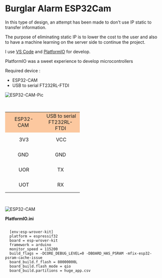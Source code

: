 # Burglar Alarm ESP32Cam

In this type of design, an attempt has been made to don't use IP static to transfer information. 

The purpose of eliminating static IP is to lower the cost to the user and also to have a machine learning on the server side to continue the project.

<p>I use <a href="https://code.visualstudio.com/">VS Code</a> and <a href="https://platformio.org/">PlatformIO</a> for develop.</p>
<p>PlatformIO was a sweet experience to develop microcontrollers</p>

<p>Required device : </p>
<ul>
<li>ESP32-CAM</li>
<li>USB to serial FT232RL-FTDI</li>
</ul>

![ESP32-CAM-Pic](https://user-images.githubusercontent.com/22281772/112893911-800fc500-90f0-11eb-8063-d7b0d0c151b3.png)

<p>&nbsp;</p>
<table style="height: 292px; width: 244px;">
<tbody>
<tr style="background-color: #fcc89f; height: 62px;">
<td style="width: 111px; text-align: center; height: 62px;">&nbsp;ESP32-CAM</td>
<td style="width: 117px; text-align: center; height: 62px;">&nbsp;USB to serial FT232RL-FTDI</td>
</tr>
<tr style="height: 49px;">
<td style="width: 111px; text-align: center; height: 49px;">&nbsp;3V3</td>
<td style="width: 117px; text-align: center; height: 49px;">&nbsp;VCC</td>
</tr>
<tr style="height: 49px;">
<td style="width: 111px; text-align: center; height: 49px;">GND</td>
<td style="width: 117px; text-align: center; height: 49px;">GND</td>
</tr>
<tr style="height: 49px;">
<td style="width: 111px; text-align: center; height: 49px;">&nbsp;UOR</td>
<td style="width: 117px; text-align: center; height: 49px;">TX</td>
</tr>
<tr style="height: 49px;">
<td style="width: 111px; text-align: center; height: 49px;">&nbsp;UOT</td>
<td style="width: 117px; text-align: center; height: 49px;">RX</td>
</tr>
</tbody>
</table>

![ESP32-CAM](https://user-images.githubusercontent.com/22281772/112893971-8dc54a80-90f0-11eb-89ff-90f0ac09a8e6.png)

<p>
  <b>PlatformIO.ini</b>
</p>
<pre>
<code>
  [env:esp-wrover-kit]
  platform = espressif32
  board = esp-wrover-kit
  framework = arduino
  monitor_speed = 115200
  build_flags = -DCORE_DEBUG_LEVEL=0 -DBOARD_HAS_PSRAM -mfix-esp32-psram-cache-issue
  board_build.f_flash = 80000000L
  board_build.flash_mode = qio
  board_build.partitions = huge_app.csv
</code>
</pre>
